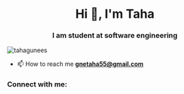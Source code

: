 <h1 align="center">Hi 👋, I'm Taha</h1>
<h3 align="center">I am student at software engineering</h3>

<p align="left"> <img src="https://komarev.com/ghpvc/?username=tahagunees&label=Profile%20views&color=0e75b6&style=flat" alt="tahagunees" /> </p>

- 📫 How to reach me **gnetaha55@gmail.com**

<h3 align="left">Connect with me:</h3>
<p align="left">
</p>
